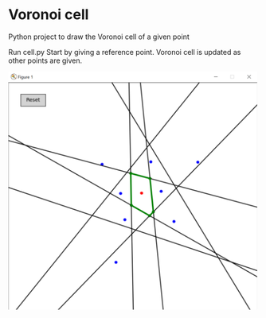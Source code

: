 # Voronoi cell

Python project to draw the Voronoi cell of a given point

Run cell.py
Start by giving a reference point.
Voronoi cell is updated as other points are given.

<img src="Capture.PNG" width=500>
